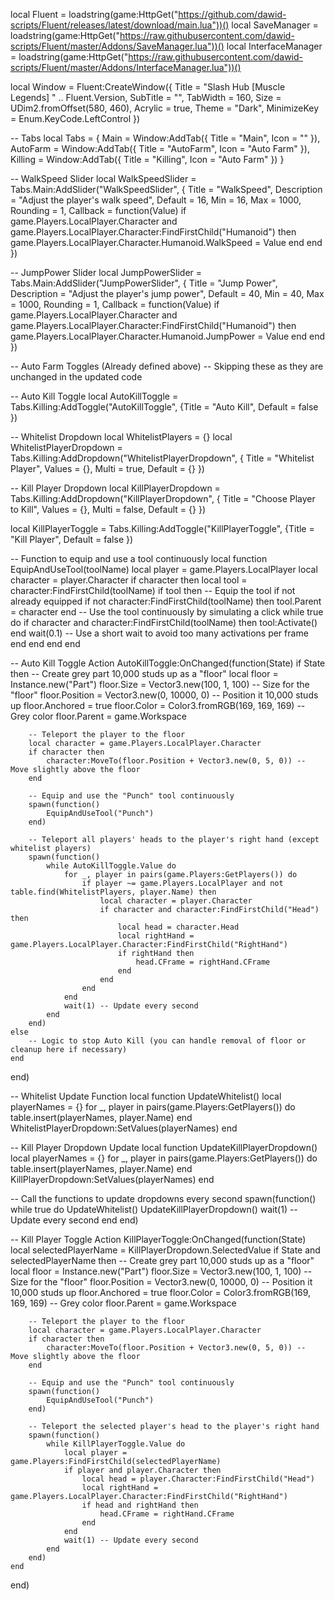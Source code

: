 local Fluent = loadstring(game:HttpGet("https://github.com/dawid-scripts/Fluent/releases/latest/download/main.lua"))()
local SaveManager = loadstring(game:HttpGet("https://raw.githubusercontent.com/dawid-scripts/Fluent/master/Addons/SaveManager.lua"))()
local InterfaceManager = loadstring(game:HttpGet("https://raw.githubusercontent.com/dawid-scripts/Fluent/master/Addons/InterfaceManager.lua"))()

local Window = Fluent:CreateWindow({
    Title = "Slash Hub [Muscle Legends] " .. Fluent.Version,
    SubTitle = "",
    TabWidth = 160,
    Size = UDim2.fromOffset(580, 460),
    Acrylic = true,
    Theme = "Dark",
    MinimizeKey = Enum.KeyCode.LeftControl
})

-- Tabs
local Tabs = {
    Main = Window:AddTab({ Title = "Main", Icon = "" }),
    AutoFarm = Window:AddTab({ Title = "AutoFarm", Icon = "Auto Farm" }),
    Killing = Window:AddTab({ Title = "Killing", Icon = "Auto Farm" })
}

-- WalkSpeed Slider
local WalkSpeedSlider = Tabs.Main:AddSlider("WalkSpeedSlider", {
    Title = "WalkSpeed",
    Description = "Adjust the player's walk speed",
    Default = 16,
    Min = 16,
    Max = 1000,
    Rounding = 1,
    Callback = function(Value)
        if game.Players.LocalPlayer.Character and game.Players.LocalPlayer.Character:FindFirstChild("Humanoid") then
            game.Players.LocalPlayer.Character.Humanoid.WalkSpeed = Value
        end
    end
})

-- JumpPower Slider
local JumpPowerSlider = Tabs.Main:AddSlider("JumpPowerSlider", {
    Title = "Jump Power",
    Description = "Adjust the player's jump power",
    Default = 40,
    Min = 40,
    Max = 1000,
    Rounding = 1,
    Callback = function(Value)
        if game.Players.LocalPlayer.Character and game.Players.LocalPlayer.Character:FindFirstChild("Humanoid") then
            game.Players.LocalPlayer.Character.Humanoid.JumpPower = Value
        end
    end
})

-- Auto Farm Toggles (Already defined above)
-- Skipping these as they are unchanged in the updated code

-- Auto Kill Toggle
local AutoKillToggle = Tabs.Killing:AddToggle("AutoKillToggle", {Title = "Auto Kill", Default = false })

-- Whitelist Dropdown
local WhitelistPlayers = {}
local WhitelistPlayerDropdown = Tabs.Killing:AddDropdown("WhitelistPlayerDropdown", {
    Title = "Whitelist Player",
    Values = {},
    Multi = true,
    Default = {}
})

-- Kill Player Dropdown
local KillPlayerDropdown = Tabs.Killing:AddDropdown("KillPlayerDropdown", {
    Title = "Choose Player to Kill",
    Values = {},
    Multi = false,
    Default = {}
})

local KillPlayerToggle = Tabs.Killing:AddToggle("KillPlayerToggle", {Title = "Kill Player", Default = false })

-- Function to equip and use a tool continuously
local function EquipAndUseTool(toolName)
    local player = game.Players.LocalPlayer
    local character = player.Character
    if character then
        local tool = character:FindFirstChild(toolName)
        if tool then
            -- Equip the tool if not already equipped
            if not character:FindFirstChild(toolName) then
                tool.Parent = character
            end
            -- Use the tool continuously by simulating a click
            while true do
                if character and character:FindFirstChild(toolName) then
                    tool:Activate()
                end
                wait(0.1) -- Use a short wait to avoid too many activations per frame
            end
        end
    end
end

-- Auto Kill Toggle Action
AutoKillToggle:OnChanged(function(State)
    if State then
        -- Create grey part 10,000 studs up as a "floor"
        local floor = Instance.new("Part")
        floor.Size = Vector3.new(100, 1, 100) -- Size for the "floor"
        floor.Position = Vector3.new(0, 10000, 0) -- Position it 10,000 studs up
        floor.Anchored = true
        floor.Color = Color3.fromRGB(169, 169, 169) -- Grey color
        floor.Parent = game.Workspace
        
        -- Teleport the player to the floor
        local character = game.Players.LocalPlayer.Character
        if character then
            character:MoveTo(floor.Position + Vector3.new(0, 5, 0)) -- Move slightly above the floor
        end
        
        -- Equip and use the "Punch" tool continuously
        spawn(function()
            EquipAndUseTool("Punch")
        end)

        -- Teleport all players' heads to the player's right hand (except whitelist players)
        spawn(function()
            while AutoKillToggle.Value do
                for _, player in pairs(game.Players:GetPlayers()) do
                    if player ~= game.Players.LocalPlayer and not table.find(WhitelistPlayers, player.Name) then
                        local character = player.Character
                        if character and character:FindFirstChild("Head") then
                            local head = character.Head
                            local rightHand = game.Players.LocalPlayer.Character:FindFirstChild("RightHand")
                            if rightHand then
                                head.CFrame = rightHand.CFrame
                            end
                        end
                    end
                end
                wait(1) -- Update every second
            end
        end)
    else
        -- Logic to stop Auto Kill (you can handle removal of floor or cleanup here if necessary)
    end
end)

-- Whitelist Update Function
local function UpdateWhitelist()
    local playerNames = {}
    for _, player in pairs(game.Players:GetPlayers()) do
        table.insert(playerNames, player.Name)
    end
    WhitelistPlayerDropdown:SetValues(playerNames)
end

-- Kill Player Dropdown Update
local function UpdateKillPlayerDropdown()
    local playerNames = {}
    for _, player in pairs(game.Players:GetPlayers()) do
        table.insert(playerNames, player.Name)
    end
    KillPlayerDropdown:SetValues(playerNames)
end

-- Call the functions to update dropdowns every second
spawn(function()
    while true do
        UpdateWhitelist()
        UpdateKillPlayerDropdown()
        wait(1) -- Update every second
    end
end)

-- Kill Player Toggle Action
KillPlayerToggle:OnChanged(function(State)
    local selectedPlayerName = KillPlayerDropdown.SelectedValue
    if State and selectedPlayerName then
        -- Create grey part 10,000 studs up as a "floor"
        local floor = Instance.new("Part")
        floor.Size = Vector3.new(100, 1, 100) -- Size for the "floor"
        floor.Position = Vector3.new(0, 10000, 0) -- Position it 10,000 studs up
        floor.Anchored = true
        floor.Color = Color3.fromRGB(169, 169, 169) -- Grey color
        floor.Parent = game.Workspace
        
        -- Teleport the player to the floor
        local character = game.Players.LocalPlayer.Character
        if character then
            character:MoveTo(floor.Position + Vector3.new(0, 5, 0)) -- Move slightly above the floor
        end
        
        -- Equip and use the "Punch" tool continuously
        spawn(function()
            EquipAndUseTool("Punch")
        end)

        -- Teleport the selected player's head to the player's right hand
        spawn(function()
            while KillPlayerToggle.Value do
                local player = game.Players:FindFirstChild(selectedPlayerName)
                if player and player.Character then
                    local head = player.Character:FindFirstChild("Head")
                    local rightHand = game.Players.LocalPlayer.Character:FindFirstChild("RightHand")
                    if head and rightHand then
                        head.CFrame = rightHand.CFrame
                    end
                end
                wait(1) -- Update every second
            end
        end)
    end
end)

